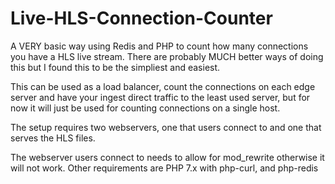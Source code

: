 # Live-HLS-Connection-Counter
A VERY basic way using Redis and PHP to count how many connections you have a HLS live stream. There are probably MUCH better ways of doing this but I found this to be the simpliest and easiest.

This can be used as a load balancer, count the connections on each edge server and have your ingest direct traffic to the least used server, but for now it will just be used for counting connections on a single host.

The setup requires two webservers, one that users connect to and one that serves the HLS files.

The webserver users connect to needs to allow for mod_rewrite otherwise it will not work. Other requirements are PHP 7.x with php-curl, and php-redis
